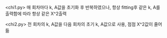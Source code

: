 <chi1.py>
매 회차마다 k, A값을 초기화 후 반복하였으나, 항상 fitting후 같은 k, A를 출력함에 따라 항상 같은 X^2출력

<chi2.py>
전 회차의 k, A값을 다음 회차의 초기 k, A값으로 사용, 점점 X^2값이 줄어듦
